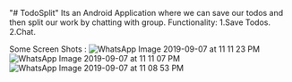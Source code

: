 "# TodoSplit"
Its an Android Application where we can save our todos and then split our work by chatting with group.
Functionality:
1.Save Todos.
2.Chat.

Some Screen Shots :
![WhatsApp Image 2019-09-07 at 11 11 23 PM](https://user-images.githubusercontent.com/47813814/64478435-22dab880-d1c6-11e9-8cee-4764c3a69fd7.jpeg)
![WhatsApp Image 2019-09-07 at 11 11 07 PM](https://user-images.githubusercontent.com/47813814/64478438-2cfcb700-d1c6-11e9-9746-e616b1c53c16.jpeg)
![WhatsApp Image 2019-09-07 at 11 08 53 PM](https://user-images.githubusercontent.com/47813814/64478440-325a0180-d1c6-11e9-9830-13ec818612cd.jpeg)


